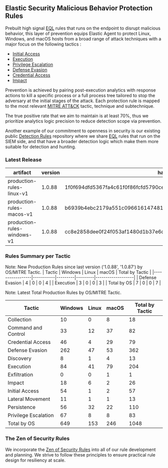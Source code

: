 ## Elastic Security Malicious Behavior Protection Rules

Prebuilt high signal [EQL](https://www.elastic.co/guide/en/elasticsearch/reference/current/eql.html) rules that runs on the endpoint to disrupt malicious behavior, this layer of prevention equips Elastic Agent to protect Linux, Windows, and macOS hosts from a broad range of attack techniques with a major focus on the following tactics :

- [Initial Access](https://attack.mitre.org/tactics/TA0001/)
- [Execution](https://attack.mitre.org/tactics/TA0002/)
- [Privilege Escalation](https://attack.mitre.org/tactics/TA0004/)
- [Defense Evasion](https://attack.mitre.org/tactics/TA0005/)
- [Credential Access](https://attack.mitre.org/tactics/TA0006/)
- [Impact](https://attack.mitre.org/tactics/TA0040/)

Prevention is achieved by pairing post-execution analytics with response actions to kill a specific process or a full process tree tailored to stop the adversary at the initial stages of the attack. Each protection rule is mapped to the most relevant [MITRE ATT&CK](https://attack.mitre.org/) tactic,  technique and subtechnique.

The true positive rate that we aim to maintain is at least 70%, thus we prioritize analytics logic precision to reduce detection scope via prevention.

Another example of our commitment to openness in security is our existing public [Detection Rules](https://github.com/elastic/detection-rules) repository where we share [EQL](https://www.elastic.co/guide/en/elasticsearch/reference/current/eql.html) rules that run on the SIEM side, and that have a broader detection logic which make them more suitable for detection and hunting.


### Latest Release

| artifact             | version        | hash            |
| -------------------- | -------------- | --------------- |
| production-rules-linux-v1 | 1.0.88 | 1f0f694dfd5367fa4c61f0f86fcfd5790cea29b58e606dc16e7a3105d6c02ff2 |
| production-rules-macos-v1 | 1.0.88 | b6939b4ebc2179a551c0966161474810396b7ee3c85f5e7f2d750cd3cd9fe0b7 |
| production-rules-windows-v1 | 1.0.88 | cc8e2858dee0f24f053af1480d1b37e6d8acfd68e287e75cb8e6ed08200079e2 |

### Rules Summary per Tactic

Note: New Production Rules since last version ('1.0.88', '1.0.87') by OS/MITRE Tactic.
| Tactic          |   Windows |   Linux |   macOS |   Total by Tactic |
|-----------------|-----------|---------|---------|-------------------|
| Defense Evasion |         4 |       0 |       0 |                 4 |
| Execution       |         3 |       0 |       0 |                 3 |
| Total by OS     |         7 |       0 |       0 |                 7 |

Note: Latest Total Production Rules by OS/MITRE Tactic.

| Tactic               |   Windows |   Linux |   macOS |   Total by Tactic |
|----------------------|-----------|---------|---------|-------------------|
| Collection           |        10 |       0 |       8 |                18 |
| Command and Control  |        33 |      12 |      37 |                82 |
| Credential Access    |        46 |       4 |      29 |                79 |
| Defense Evasion      |       262 |      47 |      53 |               362 |
| Discovery            |         8 |       1 |       4 |                13 |
| Execution            |        84 |      41 |      79 |               204 |
| Exfiltration         |         0 |       0 |       1 |                 1 |
| Impact               |        18 |       6 |       2 |                26 |
| Initial Access       |        54 |       1 |       2 |                57 |
| Lateral Movement     |        11 |       1 |       1 |                13 |
| Persistence          |        56 |      32 |      22 |               110 |
| Privilege Escalation |        67 |       8 |       8 |                83 |
| Total by OS          |       649 |     153 |     246 |              1048 |

### The Zen of Security Rules

We incorporate the [Zen of Security Rules](https://zenofsecurity.io/rules) into all of our rule development and planning. We strive to follow these principles to ensure practical rule design for resiliency at scale. 
